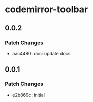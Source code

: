 # codemirror-toolbar

## 0.0.2

### Patch Changes

- aac4480: doc: update docs

## 0.0.1

### Patch Changes

- e2b869c: initial
